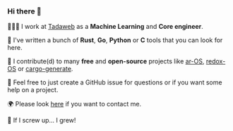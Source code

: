 ### Hi there 👋

🧑🏻‍💻 I work at [Tadaweb](https://www.tadaweb.com) as a **Machine Learning** and **Core engineer**.

🔭 I've written a bunch of **Rust**, **Go**, **Python** or **C** tools that you can look for here.

🤝 I contribute(d) to many **free** and **open-source** projects like [ar-OS](https://github.com/ar-OS), [redox-OS](https://gitlab.redox-os.org/redox-os/redox/) or [cargo-generate](https://github.com/ashleygwilliams/cargo-generate/).

💬 Feel free to just create a GitHub issue for questions or if you want some help on a project.

🌍 Please look [here](https://carette.xyz) if you want to contact me.

🌱 If I screw up... I grew!

